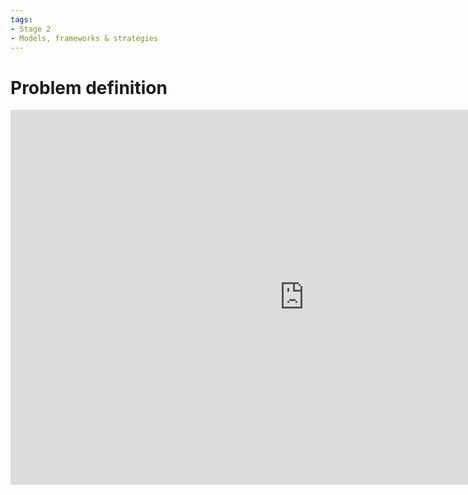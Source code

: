 ```yaml
---
tags:
- Stage 2
- Models, frameworks & strategies
---
```


# Problem definition 

<iframe src="https://embed.kumu.io/e6e69a73592d0feb814544af0a523e68" width="940" height="600" frameborder="0"></iframe>
